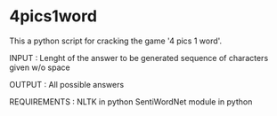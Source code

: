 # 4pics1word

This a python script for cracking the game '4 pics 1 word'.

INPUT : Lenght of the answer to be generated
	sequence of characters given w/o space

OUTPUT : All possible answers


REQUIREMENTS :  NLTK in python
		SentiWordNet module in python
